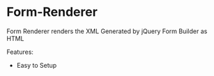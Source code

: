 # Form-Renderer

Form Renderer renders the XML Generated by jQuery Form Builder as HTML <form>

Features:

  - Easy to Setup

